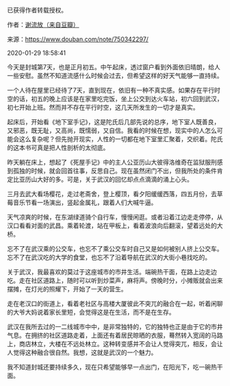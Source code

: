已获得作者转载授权。  

作者：[谢流放（来自豆瓣）](https://www.douban.com/people/152766437/)  

来源：https://www.douban.com/note/750342297/

2020-01-29 18:58:41

今天是封城第7天，也是正月初五。中午起床，透过窗户看到外面依旧晴朗，给人一些安慰。虽然不知道流感什么时候会过去，但希望这样的好天气能够一直持续。 

一个人待在屋里已经待了7天，直到现在，依旧有一种不真实感。如果存在平行时空的话，初五的晚上应该是在家里吃完饭，坐上公交到达火车站，初六回到武汉，初七开始上班。然而并不存在平行时空，这几天所发生的一切才是真实。 

起床后，开始看《地下室手记》，这是陀氏后几部先说的总序，地下室人既善良，又邪恶，既无耻，又高尚，既懦弱，又自信。我看的时候在想，现实中的人怎么可能会这么复杂呢？但先抛开现实，人性的一切都在地下室里汇聚着，交织着。陀氏的这本书可真是把人性剖析的太彻底。 

昨天躺在床上，想起了《死屋手记》中的主人公亚历山大彼得洛维奇在监狱服刑感到孤独的时候，就会回首往事，反思自己。现在虽然闭门不出，但我所处的条件肯定比亚历山大好的多。可是，关于武汉的回忆却点点滴滴的涌上心头。

三月去武大看场樱花，走过老斋舍，登上樱顶，看夕阳缓缓西落，四五月份，去草莓音乐节看一场演出，竖起金属礼，跟着人们大喊牛逼。 

天气凉爽的时候，在东湖绿道骑个自行车，慢慢闲逛。或者沿着江边走走停停，从汉口看看对面的武昌。乘着轮渡，站在甲板上，看着波浪向后翻滚，望着远处的大桥。 

忘不了在武汉乘的公交车，也忘不了乘公交车时自己又是如何被别人挤上公交车。忘不了在武汉吃的大学的食堂，也忘不了沿着导航在武汉的大街小巷找吃的。 

关于武汉，我最喜欢的莫过于这座城市的市井生活。端碗热干面，在路上边走边吃。走在社区道路上，随时可以听到炒菜声，麻将声。傍晚时分，小摊贩就会出来摆摊，在灯光的照耀下，开始了一天的营生。 

走在老汉口的街道上，看着老社区与高楼大厦彼此不突兀的融合在一起，听着闲聊的大爷大妈说着家长里短，会觉得这是在生活，而不是在生存。 

武汉在我所去过的一二线城市中中，是非常独特的，它的独特也正是由于它的市井气息。在拥挤的社区道路走着，上面还有着居民晾晒的衣服，蓦然转入宽阔的马路上，商店林立，大楼在不远处林立。这种转变感并不会让人觉得突兀，相反，会让人觉得这种融合很自然。我想，这就是武汉的一个魅力。 

我不知道封城还要持续多久，现在只希望能够早一点出门，在阳光下，吃一碗热干面。